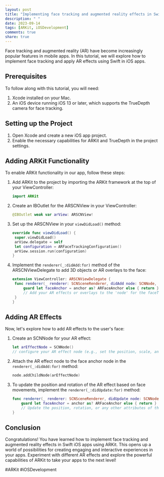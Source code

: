 ```yaml
---
layout: post
title: "Implementing face tracking and augmented reality effects in Swift iOS apps"
description: " "
date: 2023-09-14
tags: [ARKit, iOSDevelopment]
comments: true
share: true
---
```


Face tracking and augmented reality (AR) have become increasingly popular features in mobile apps. In this tutorial, we will explore how to implement face tracking and apply AR effects using Swift in iOS apps.

## Prerequisites

To follow along with this tutorial, you will need:

1. Xcode installed on your Mac.
2. An iOS device running iOS 13 or later, which supports the TrueDepth camera for face tracking.

## Setting up the Project

1. Open Xcode and create a new iOS app project.
2. Enable the necessary capabilities for ARKit and TrueDepth in the project settings.

## Adding ARKit Functionality

To enable ARKit functionality in our app, follow these steps:

1. Add ARKit to the project by importing the ARKit framework at the top of your ViewController:
   
   ```swift
   import ARKit
   ```
   
2. Create an IBOutlet for the ARSCNView in your ViewController:
   
   ```swift
   @IBOutlet weak var arView: ARSCNView!
   ```

3. Set up the ARSCNView in your `viewDidLoad()` method:

   ```swift
   override func viewDidLoad() {
    super.viewDidLoad()
    arView.delegate = self
    let configuration = ARFaceTrackingConfiguration()
    arView.session.run(configuration)
   }
   ```

4. Implement the `renderer(_:didAdd:for)` method of the ARSCNViewDelegate to add 3D objects or AR overlays to the face:

   ```swift
   extension ViewController: ARSCNViewDelegate {
    func renderer(_ renderer: SCNSceneRenderer, didAdd node: SCNNode, for anchor: ARAnchor) {
        guard let faceAnchor = anchor as? ARFaceAnchor else { return }
        // Add your AR effects or overlays to the 'node' for the faceTracking
    }
   }
   ```

## Adding AR Effects

Now, let's explore how to add AR effects to the user's face:

1. Create an SCNNode for your AR effect:

   ```swift
   let arEffectNode = SCNNode()
   // configure your AR effect node (e.g., set the position, scale, and geometry)
   ```

2. Attach the AR effect node to the face anchor node in the `renderer(_:didAdd:for)` method:

   ```swift
   node.addChildNode(arEffectNode)
   ```

3. To update the position and rotation of the AR effect based on face movements, implement the `renderer(_:didUpdate:for)` method:

   ```swift
   func renderer(_ renderer: SCNSceneRenderer, didUpdate node: SCNNode, for anchor: ARAnchor) {
       guard let faceAnchor = anchor as? ARFaceAnchor else { return }
       // Update the position, rotation, or any other attributes of the AR effect node
   }
   ```

## Conclusion

Congratulations! You have learned how to implement face tracking and augmented reality effects in Swift iOS apps using ARKit. This opens up a world of possibilities for creating engaging and interactive experiences in your apps. Experiment with different AR effects and explore the powerful capabilities of ARKit to take your apps to the next level!

#ARKit #iOSDevelopment